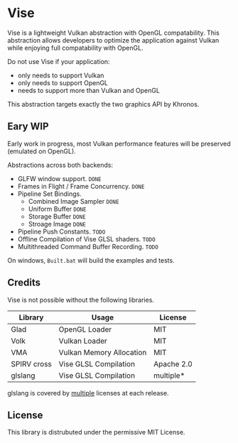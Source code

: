 # Vise

Vise is a lightweight Vulkan abstraction with OpenGL compatability.
This abstraction allows developers to optimize the application against Vulkan while
enjoying full compatability with OpenGL.

Do not use Vise if your application:
- only needs to support Vulkan
- only needs to support OpenGL
- needs to support more than Vulkan and OpenGL

This abstraction targets exactly the two graphics API by Khronos.

## Eary WIP

Early work in progress, most Vulkan performance features will be preserved (emulated on OpenGL).

Abstractions across both backends:
- GLFW window support. `DONE`
- Frames in Flight / Frame Concurrency. `DONE`
- Pipeline Set Bindings.
	- Combined Image Sampler `DONE`
	- Uniform Buffer `DONE`
	- Storage Buffer `DONE`
	- Stroage Image `DONE`
- Pipeline Push Constants. `TODO`
- Offline Compilation of Vise GLSL shaders. `TODO`
- Multithreaded Command Buffer Recording. `TODO`

On windows, `Built.bat` will build the examples and tests.

## Credits

Vise is not possible without the following libraries.

| Library     | Usage                    | License    |
| ----------- | ------------------------ | ---------- |
| Glad        | OpenGL Loader            | MIT        |
| Volk        | Vulkan Loader            | MIT        |
| VMA         | Vulkan Memory Allocation | MIT        |
| SPIRV cross | Vise GLSL Compilation    | Apache 2.0 |
| glslang     | Vise GLSL Compilation    | multiple*  |

glslang is covered by [multiple](https://github.com/KhronosGroup/glslang/blob/main/LICENSE.txt)
licenses at each release.

## License

This library is distrubuted under the permissive MIT License.